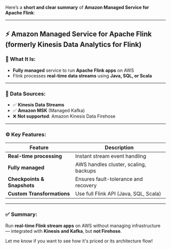 Here’s a **short and clear summary** of **Amazon Managed Service for Apache Flink**:

---

## ⚡ Amazon Managed Service for Apache Flink (formerly Kinesis Data Analytics for Flink)

### 🔹 What It Is:

* **Fully managed** service to run **Apache Flink apps** on AWS
* Flink processes **real-time data streams** using **Java, SQL, or Scala**

---

### 🔌 Data Sources:

* ✅ **Kinesis Data Streams**
* ✅ **Amazon MSK** (Managed Kafka)
* ❌ **Not supported**: Amazon Kinesis Data Firehose

---

### ⚙️ Key Features:

| Feature                     | Description                           |
| --------------------------- | ------------------------------------- |
| **Real-time processing**    | Instant stream event handling         |
| **Fully managed**           | AWS handles cluster, scaling, backups |
| **Checkpoints & Snapshots** | Ensures fault-tolerance and recovery  |
| **Custom Transformations**  | Use full Flink API (Java, SQL, Scala) |

---

### ✅ Summary:

Run **real-time Flink stream apps** on AWS without managing infrastructure — integrated with **Kinesis and Kafka**, but **not Firehose**.

Let me know if you want to see how it's priced or its architecture flow!
